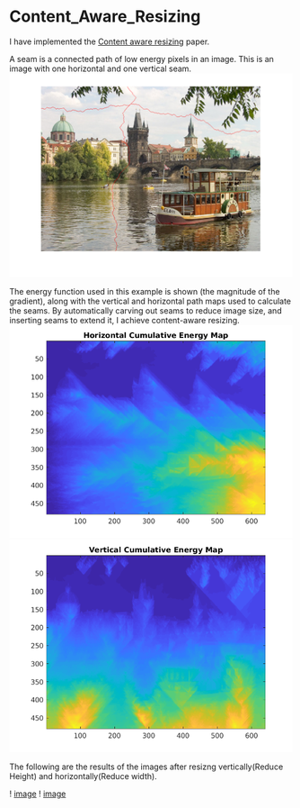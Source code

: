 # Content_Aware_Resizing
I have implemented the [Content aware resizing](http://graphics.cs.cmu.edu/courses/15-463/2012_fall/hw/proj3-seamcarving/imret.pdf) paper.

A seam is a connected path of low energy pixels in an image. This is an image with one horizontal and one vertical
seam. 
![image](https://github.com/sai-kopparthi/Content_Aware_Resizing/blob/master/VerticalAndHorizontalSeam.png)

The energy function used in this example is shown (the magnitude of the gradient), along with the vertical and horizontal path maps used to calculate the seams. By automatically carving out seams to reduce image size, and inserting seams to extend it, I achieve
content-aware resizing.
![image](https://github.com/sai-kopparthi/Content_Aware_Resizing/blob/master/CumulativeEnergyHorizontalPrague.png)
![image](https://github.com/sai-kopparthi/Content_Aware_Resizing/blob/master/CumulativeEnergyVerticalPrague.png)

The following are the results of the images after resizng vertically(Reduce Height) and horizontally(Reduce width).

! [image](https://github.com/sai-kopparthi/Content_Aware_Resizing/blob/master/outputReduceHeightPrague.png)
! [image](https://github.com/sai-kopparthi/Content_Aware_Resizing/blob/master/outputReduceWidthPrague.png)
